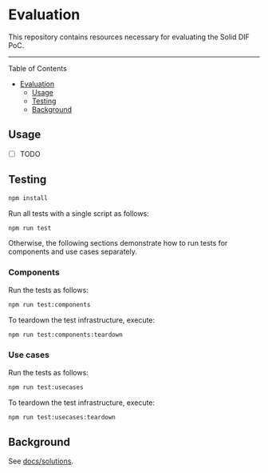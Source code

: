 <!-- omit in toc -->

# Evaluation

This repository contains resources necessary for evaluating the Solid DIF PoC.

---
Table of Contents

- [Evaluation](#evaluation)
    - [Usage](#usage)
    - [Testing](#testing)
    - [Background](#background)

## Usage

- [ ] TODO

## Testing

```bash
npm install
```

Run all tests with a single script as follows:

```bash
npm run test
```

Otherwise,
the following sections demonstrate how to run
tests for components and use cases separately.

### Components

Run the tests as follows:

```bash
npm run test:components
```

To teardown the test infrastructure, execute:

```bash
npm run test:components:teardown
```

### Use cases

Run the tests as follows:

```bash
npm run test:usecases
```

To teardown the test infrastructure, execute:

```bash
npm run test:usecases:teardown
```

## Background

See [docs/solutions](docs/solutions.md).
